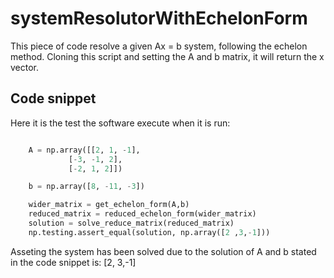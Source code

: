 # systemResolutorWithEchelonForm

This piece of code resolve a given Ax = b system, following the echelon method. Cloning this script and setting the A and b matrix, it will return the x vector.

## Code snippet
Here it is the test the software execute when it is run:

```python

    A = np.array([[2, 1, -1],
             [-3, -1, 2],
             [-2, 1, 2]])

    b = np.array([8, -11, -3])

    wider_matrix = get_echelon_form(A,b)
    reduced_matrix = reduced_echelon_form(wider_matrix)
    solution = solve_reduce_matrix(reduced_matrix)
    np.testing.assert_equal(solution, np.array([2 ,3,-1]))
```
Asseting the system has been solved due to the solution of A and b stated in the code snippet is: [2, 3,-1]
